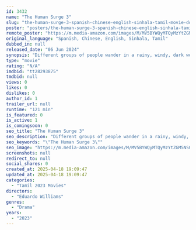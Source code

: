 ```yaml
---
id: 3432
name: "The Human Surge 3"
slug: "the-human-surge-3-spanish-chinese-english-sinhala-tamil-movie-download"
poster: "posters/the-human-surge-3-spanish-chinese-english-sinhala-tamil-2023.jpg"
remote_poster: "https://m.media-amazon.com/images/M/MV5BYWQyMTQyMzYtZGM5NS00MTJiLThhNzQtNjc5NGYzNDgzMDczXkEyXkFqcGc@._V1_SX300.jpg"
original_language: "Spanish, Chinese, English, Sinhala, Tamil"
dubbed_in: null
released_date: "06 Jun 2024"
synopsis: "Different groups of people wander in a rainy, windy, dark world. They are spending time together, trying to escape from their depressing jobs and to own the question of what to do with their time."
type: "movie"
rating: "N/A"
imdbid: "tt28293875"
tmdbid: null
views: 0
likes: 0
dislikes: 0
author_id: 1
trailer_url: null
runtime: "121 min"
is_featured: 0
is_active: 1
is_comingsoon: 0
seo_title: "The Human Surge 3"
seo_description: "Different groups of people wander in a rainy, windy, dark world. They are spending time together, trying to escape from their depressing jobs and to own the question of what to do with their time."
seo_keywords: "\"The Human Surge 3\""
seo_image: "https://m.media-amazon.com/images/M/MV5BYWQyMTQyMzYtZGM5NS00MTJiLThhNzQtNjc5NGYzNDgzMDczXkEyXkFqcGc@._V1_SX300.jpg"
screenshots: null
redirect_to: null
social_shares: 0
created_at: 2025-04-18 19:09:47
updated_at: 2025-04-18 19:09:47
categories:
  - "Tamil 2023 Movies"
directors:
  - "Eduardo Williams"
genres:
  - "Drama"
years:
  - "2023"
---
```

